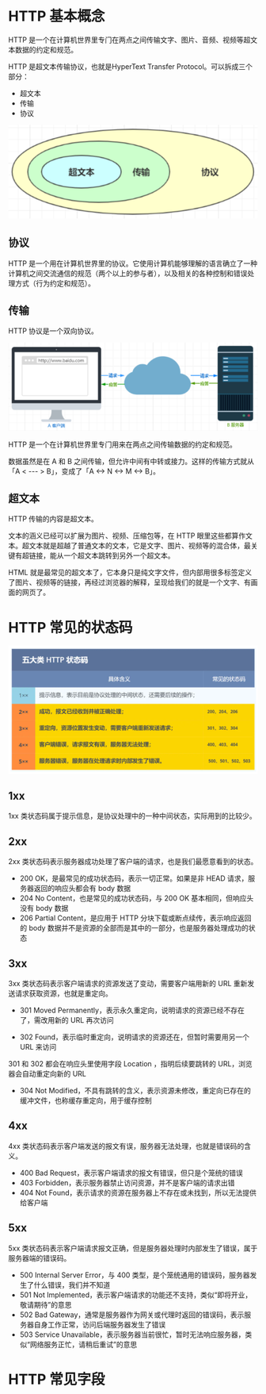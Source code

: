 # HTTP 基本概念  

HTTP 是⼀个在计算机世界⾥专⻔在两点之间传输⽂字、图⽚、⾳频、视频等超⽂本数据的约定和规范。  

HTTP 是超⽂本传输协议，也就是HyperText Transfer Protocol。可以拆成三个部分：    

- 超⽂本
- 传输
- 协议  

![](./img/http.png)

## 协议  

HTTP 是⼀个⽤在计算机世界⾥的协议。它使⽤计算机能够理解的语⾔确⽴了⼀种计算机之间交流通信的规范（两个以上的参与者），以及相关的各种控制和错误处理⽅式（⾏为约定和规范）。  

## 传输  

HTTP 协议是⼀个双向协议。  

![](./img/bidirectional_transmission.png)

HTTP 是⼀个在计算机世界⾥专⻔⽤来在两点之间传输数据的约定和规范。  

数据虽然是在 A 和 B 之间传输，但允许中间有中转或接⼒。这样的传输⽅式就从「A < --- > B」，变成了「A <-> N <-> M <-> B」。    

## 超⽂本  

HTTP 传输的内容是超⽂本。  

⽂本的涵义已经可以扩展为图⽚、视频、压缩包等，在 HTTP 眼⾥这些都算作⽂本。超⽂本就是超越了普通⽂本的⽂本，它是⽂字、图⽚、视频等的混合体，最关键有超链接，能从⼀个超⽂本跳转到另外⼀个超⽂本。  

HTML 就是最常⻅的超⽂本了，它本身只是纯⽂字⽂件，但内部⽤很多标签定义了图⽚、视频等的链接，再经过浏览器的解释，呈现给我们的就是⼀个⽂字、有画⾯的⽹⻚了。  

# HTTP 常⻅的状态码  

![](./img/http_code.png)

## 1xx
1xx 类状态码属于提示信息，是协议处理中的⼀种中间状态，实际⽤到的⽐较少。  

## 2xx
2xx 类状态码表示服务器成功处理了客户端的请求，也是我们最愿意看到的状态。

- 200 OK，是最常⻅的成功状态码，表示⼀切正常。如果是⾮ HEAD 请求，服务器返回的响应头都会有 body 数据
- 204 No Content，也是常⻅的成功状态码，与 200 OK 基本相同，但响应头没有 body 数据
- 206 Partial Content，是应⽤于 HTTP 分块下载或断点续传，表示响应返回的 body 数据并不是资源的全部⽽是其中的⼀部分，也是服务器处理成功的状态

## 3xx  

3xx 类状态码表示客户端请求的资源发送了变动，需要客户端⽤新的 URL 重新发送请求获取资源，也就是重定向。  

- 301 Moved Permanently，表示永久重定向，说明请求的资源已经不存在了，需改⽤新的 URL 再次访问

- 302 Found，表示临时重定向，说明请求的资源还在，但暂时需要⽤另⼀个 URL 来访问

301 和 302 都会在响应头⾥使⽤字段 Location ，指明后续要跳转的 URL，浏览器会⾃动重定向新的 URL

- 304 Not Modified，不具有跳转的含义，表示资源未修改，重定向已存在的缓冲⽂件，也称缓存重定向，⽤于缓存控制  

## 4xx
4xx 类状态码表示客户端发送的报⽂有误，服务器⽆法处理，也就是错误码的含义。

- 400 Bad Request，表示客户端请求的报⽂有错误，但只是个笼统的错误
- 403 Forbidden，表示服务器禁⽌访问资源，并不是客户端的请求出错
- 404 Not Found，表示请求的资源在服务器上不存在或未找到，所以⽆法提供给客户端

## 5xx
5xx 类状态码表示客户端请求报⽂正确，但是服务器处理时内部发⽣了错误，属于服务器端的错误码。

- 500 Internal Server Error，与 400 类型，是个笼统通⽤的错误码，服务器发⽣了什么错误，我们并不知道
- 501 Not Implemented，表示客户端请求的功能还不⽀持，类似“即将开业，敬请期待”的意思
- 502 Bad Gateway，通常是服务器作为⽹关或代理时返回的错误码，表示服务器⾃身⼯作正常，访问后端服务器发⽣了错误
- 503 Service Unavailable，表示服务器当前很忙，暂时⽆法响应服务器，类似“⽹络服务正忙，请稍后重试”的意思

# HTTP 常⻅字段  
































